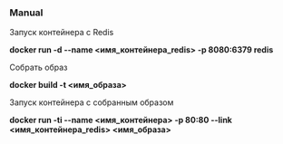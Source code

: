 ### Manual 
Запуск контейнера с Redis

__docker run -d --name <имя_контейнера_redis> -p 8080:6379 redis__

Собрать образ

__docker build -t <имя_образа>__

Запуск контейнера с собранным образом

__docker run -ti --name <имя_контейнера> -p 80:80 --link <имя_контейнера_redis> <имя_образа>__

